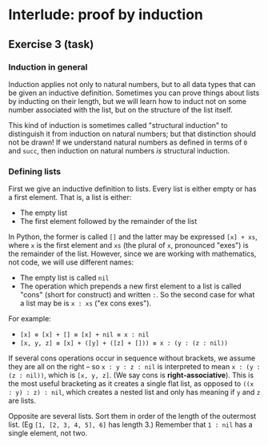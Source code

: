 # Interlude: proof by induction

## Exercise 3 (task)

### Induction in general

Induction applies not only to natural numbers, but to all data types that can be given an inductive definition.
Sometimes you can prove things about lists by inducting on their length, but we will learn how to induct not on some
number associated with the list, but on the structure of the list itself.

This kind of induction is sometimes called "structural induction" to distinguish it from induction on natural numbers;
but that distinction should not be drawn! If we understand natural numbers as defined in terms of `0` and `succ`, then
induction on natural numbers *is* structural induction.

### Defining lists

First we give an inductive definition to lists. Every list is either empty or has a first element. That is, a list is
either:
- The empty list
- The first element followed by the remainder of the list

In Python, the former is called `[]` and the latter may be expressed `[x] + xs`, where `x` is the first element and `xs`
(the plural of `x`, pronounced "exes") is the remainder of the list. However, since we are working with mathematics, not
code, we will use different names:
- The empty list is called `nil`
- The operation which prepends a new first element to a list is called "cons" (short for construct) and written `:`. So
  the second case for what a list may be is `x : xs` ("ex cons exes").

For example:
- `[x] ≡ [x] + [] ≡ [x] + nil ≡ x : nil`
- `[x, y, z] ≡ [x] + ([y] + ([z] + [])) ≡ x : (y : (z : nil))`

If several cons operations occur in sequence without brackets, we assume they are all on the right – so
`x : y : z : nil` is interpreted to mean `x : (y : (z : nil))`, which is `[x, y, z]`.
(We say cons is **right-associative**). This is the most useful bracketing as it creates a single flat list, as opposed
to `((x : y) : z) : nil`, which creates a nested list and only has meaning if `y` and `z` are lists.

Opposite are several lists. Sort them in order of the length of the outermost list.
(Eg `[1, [2, 3, 4, 5], 6]` has length 3.) Remember that `1 : nil` has a single element, not two.